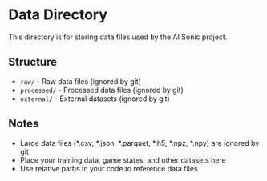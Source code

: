 # Data Directory

This directory is for storing data files used by the AI Sonic project.

## Structure

- `raw/` - Raw data files (ignored by git)
- `processed/` - Processed data files (ignored by git)
- `external/` - External datasets (ignored by git)

## Notes

- Large data files (*.csv, *.json, *.parquet, *.h5, *.npz, *.npy) are ignored by git
- Place your training data, game states, and other datasets here
- Use relative paths in your code to reference data files 